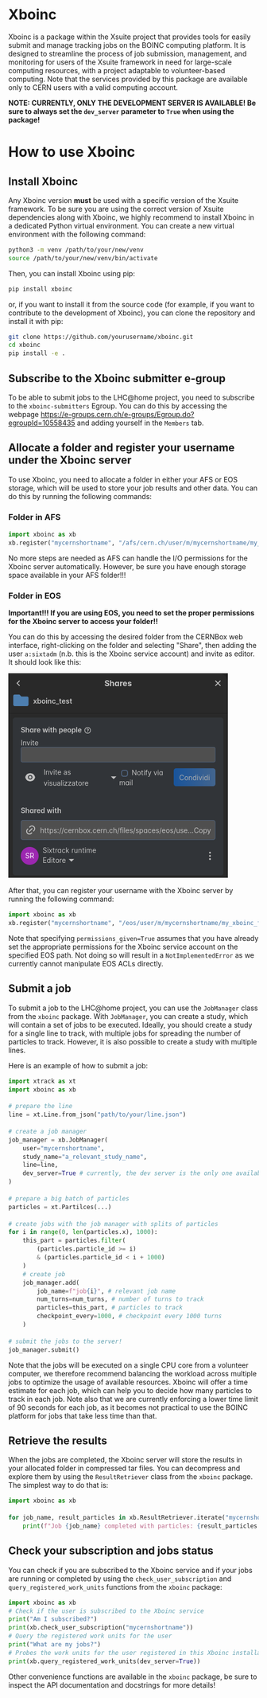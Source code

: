 # Xboinc

Xboinc is a package within the Xsuite project that provides tools for easily submit and manage tracking jobs on the BOINC computing platform. It is designed to streamline the process of job submission, management, and monitoring for users of the Xsuite framework in need for large-scale computing resources, with a project adaptable to volunteer-based computing. Note that the services provided by this package are available only to CERN users with a valid computing account.

**NOTE: CURRENTLY, ONLY THE DEVELOPMENT SERVER IS AVAILABLE! Be sure to always set the `dev_server` parameter to `True` when using the package!**

# How to use Xboinc

## Install Xboinc

Any Xboinc version **must** be used with a specific version of the Xsuite framework. To be sure you are using the correct version of Xsuite dependencies along with Xboinc, we highly recommend to install Xboinc in a dedicated Python virtual environment. You can create a new virtual environment with the following command:

```bash
python3 -m venv /path/to/your/new/venv
source /path/to/your/new/venv/bin/activate
```

Then, you can install Xboinc using pip:

```bash
pip install xboinc
```

or, if you want to install it from the source code (for example, if you want to contribute to the development of Xboinc), you can clone the repository and install it with pip:

```bash
git clone https://github.com/yourusername/xboinc.git
cd xboinc
pip install -e .
```

## Subscribe to the Xboinc submitter e-group

To be able to submit jobs to the LHC@home project, you need to subscribe to the `xboinc-submitters` Egroup. You can do this by accessing the webpage https://e-groups.cern.ch/e-groups/Egroup.do?egroupId=10558435 and adding yourself in the `Members` tab.

## Allocate a folder and register your username under the Xboinc server

To use Xboinc, you need to allocate a folder in either your AFS or EOS storage, which will be used to store your job results and other data. You can do this by running the following commands:

### Folder in AFS

```python
import xboinc as xb
xb.register("mycernshortname", "/afs/cern.ch/user/m/mycernshortname/my_xboinc_folder")
```

No more steps are needed as AFS can handle the I/O permissions for the Xboinc server automatically. However, be sure you have enough storage space available in your AFS folder!!!

### Folder in EOS

**Important!!! If you are using EOS, you need to set the proper permissions for the Xboinc server to access your folder!!**

You can do this by accessing the desired folder from the CERNBox web interface, right-clicking on the folder and selecting "Share", then adding the user `a:sixtadm` (n.b. this is the Xboinc service account) and invite as editor. It should look like this:

![Share folder with Xboinc service account](docs/img/share_folder_with_xboinc_service_account.png)

After that, you can register your username with the Xboinc server by running the following command:

```python
import xboinc as xb
xb.register("mycernshortname", "/eos/user/m/mycernshortname/my_xboinc_folder", permissions_given=True)
```

Note that specifying `permissions_given=True` assumes that you have already set the appropriate permissions for the Xboinc service account on the specified EOS path. Not doing so will result in a `NotImplementedError` as we currently cannot manipulate EOS ACLs directly.

## Submit a job

To submit a job to the LHC@home project, you can use the `JobManager` class from the `xboinc` package. With `JobManager`, you can create a study, which will contain a set of jobs to be executed. Ideally, you should create a study for a single line to track, with multiple jobs for spreading the number of particles to track. However, it is also possible to create a study with multiple lines.

Here is an example of how to submit a job:

```python
import xtrack as xt
import xboinc as xb

# prepare the line
line = xt.Line.from_json("path/to/your/line.json")

# create a job manager
job_manager = xb.JobManager(
    user="mycernshortname",
    study_name="a_relevant_study_name",
    line=line,
    dev_server=True # currently, the dev server is the only one available
)

# prepare a big batch of particles
particles = xt.Partilces(...)

# create jobs with the job manager with splits of particles
for i in range(0, len(particles.x), 1000):
    this_part = particles.filter(
        (particles.particle_id >= i)
        & (particles.particle_id < i + 1000)
    )
    # create job
    job_manager.add(
        job_name=f"job{i}", # relevant job name
        num_turns=num_turns, # number of turns to track
        particles=this_part, # particles to track
        checkpoint_every=1000, # checkpoint every 1000 turns
    )

# submit the jobs to the server!
job_manager.submit()
```

Note that the jobs will be executed on a single CPU core from a volunteer computer, we therefore recommend balancing the workload across multiple jobs to optimize the usage of available resources. Xboinc will offer a time estimate for each job, which can help you to decide how many particles to track in each job. Note also that we are currently enforcing a lower time limit of 90 seconds for each job, as it becomes not practical to use the BOINC platform for jobs that take less time than that.

## Retrieve the results

When the jobs are completed, the Xboinc server will store the results in your allocated folder in compressed tar files. You can decompress and explore them by using the `ResultRetriever` class from the `xboinc` package. The simplest way to do that is:

```python
import xboinc as xb

for job_name, result_particles in xb.ResultRetriever.iterate("mycernshortname", "a_relevant_study_name", dev_server=True):
    print(f"Job {job_name} completed with particles: {result_particles.to_dict()}")

```

## Check your subscription and jobs status

You can check if you are subscribed to the Xboinc service and if your jobs are running or completed by using the `check_user_subscription` and `query_registered_work_units` functions from the `xboinc` package:

```python
import xboinc as xb
# Check if the user is subscribed to the Xboinc service
print("Am I subscribed?")
print(xb.check_user_subscription("mycernshortname"))
# Query the registered work units for the user
print("What are my jobs?")
# Probes the work units for the user registered in this Xboinc installation
print(xb.query_registered_work_units(dev_server=True))
```

Other convenience functions are available in the `xboinc` package, be sure to inspect the API documentation and docstrings for more details! 